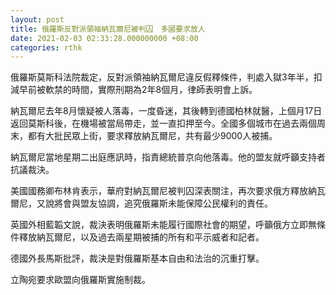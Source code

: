 ```yaml
---
layout: post
title: 俄羅斯反對派領袖納瓦爾尼被判囚　多國要求放人
date: 2021-02-03 02:33:28.000000000 +08:00
categories: rthk
---
```


俄羅斯莫斯科法院裁定，反對派領袖納瓦爾尼違反假釋條件，判處入獄3年半，扣減早前被軟禁的時間，實際刑期為2年8個月，律師表明會上訴。

納瓦爾尼去年8月懷疑被人落毒，一度昏迷，其後轉到德國柏林就醫，上個月17日返回莫斯科後，在機場被當局帶走，並一直扣押至今。全國多個城市在過去兩個周末，都有大批民眾上街，要求釋放納瓦爾尼，共有最少9000人被捕。

納瓦爾尼當地星期二出庭應訊時，指責總統普京向他落毒。他的盟友就呼籲支持者抗議裁決。

美國國務卿布林肯表示，華府對納瓦爾尼被判囚深表關注，再次要求俄方釋放納瓦爾尼，又說將會與盟友協調，追究俄羅斯未能保障公民權利的責任。

英國外相藍韜文說，裁決表明俄羅斯未能履行國際社會的期望，呼籲俄方立即無條件釋放納瓦爾尼，以及過去兩星期被捕的所有和平示威者和記者。

德國外長馬斯批評，裁決是對俄羅斯基本自由和法治的沉重打擊。

立陶宛要求歐盟向俄羅斯實施制裁。

